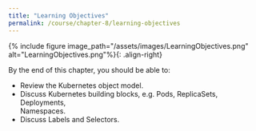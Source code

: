 ```yaml
---
title: "Learning Objectives"
permalink: /course/chapter-8/learning-objectives
---
```

{% include figure image_path="/assets/images/LearningObjectives.png" alt="LearningObjectives.png"%}{: .align-right}

By the end of this chapter, you should be able to:

-   Review the Kubernetes object model.
-   Discuss Kubernetes building blocks, e.g. Pods, ReplicaSets, Deployments,\
    Namespaces.
-   Discuss Labels and Selectors.